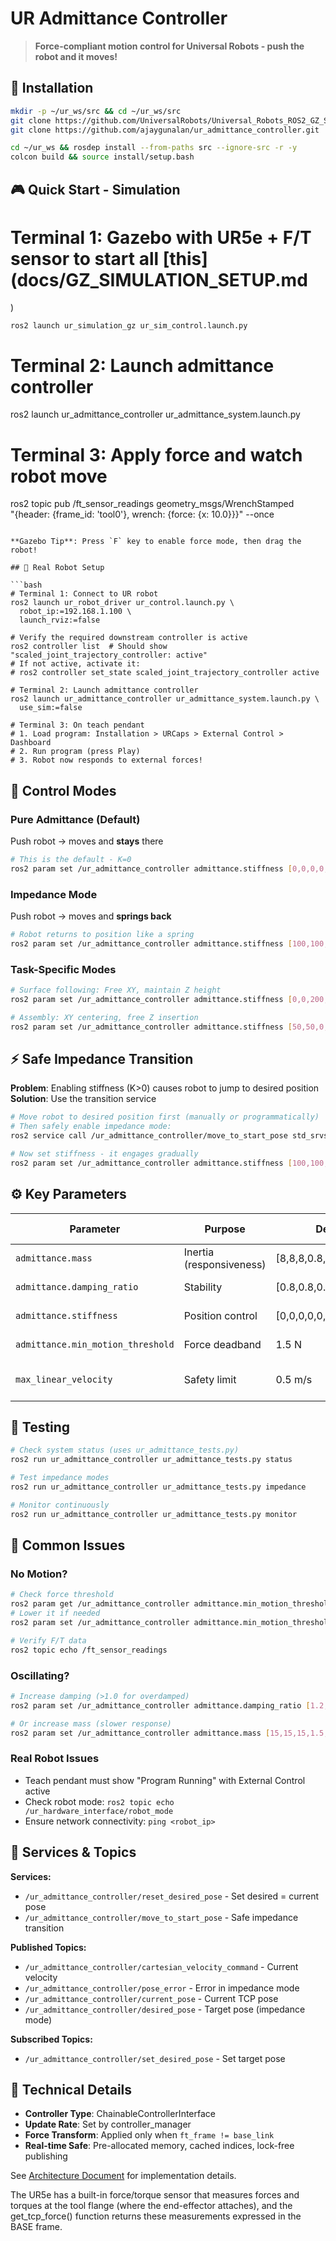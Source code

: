 # UR Admittance Controller

> **Force-compliant motion control for Universal Robots - push the robot and it moves!**

## 🚀 Installation

```bash
mkdir -p ~/ur_ws/src && cd ~/ur_ws/src
git clone https://github.com/UniversalRobots/Universal_Robots_ROS2_GZ_Simulation.git
git clone https://github.com/ajaygunalan/ur_admittance_controller.git

cd ~/ur_ws && rosdep install --from-paths src --ignore-src -r -y
colcon build && source install/setup.bash
```

## 🎮 Quick Start - Simulation


# Terminal 1: Gazebo with UR5e + F/T sensor to start all [this](docs/GZ_SIMULATION_SETUP.md
)
```
ros2 launch ur_simulation_gz ur_sim_control.launch.py
```

# Terminal 2: Launch admittance controller
ros2 launch ur_admittance_controller ur_admittance_system.launch.py

# Terminal 3: Apply force and watch robot move
ros2 topic pub /ft_sensor_readings geometry_msgs/WrenchStamped \
  "{header: {frame_id: 'tool0'}, wrench: {force: {x: 10.0}}}" --once
```

**Gazebo Tip**: Press `F` key to enable force mode, then drag the robot!

## 🤖 Real Robot Setup

```bash
# Terminal 1: Connect to UR robot
ros2 launch ur_robot_driver ur_control.launch.py \
  robot_ip:=192.168.1.100 \
  launch_rviz:=false

# Verify the required downstream controller is active
ros2 controller list  # Should show "scaled_joint_trajectory_controller: active"
# If not active, activate it:
# ros2 controller set_state scaled_joint_trajectory_controller active

# Terminal 2: Launch admittance controller
ros2 launch ur_admittance_controller ur_admittance_system.launch.py \
  use_sim:=false

# Terminal 3: On teach pendant
# 1. Load program: Installation > URCaps > External Control > Dashboard
# 2. Run program (press Play)
# 3. Robot now responds to external forces!
```

## 🎯 Control Modes

### Pure Admittance (Default)
Push robot → moves and **stays** there
```bash
# This is the default - K=0
ros2 param set /ur_admittance_controller admittance.stiffness [0,0,0,0,0,0]
```

### Impedance Mode  
Push robot → moves and **springs back**
```bash
# Robot returns to position like a spring
ros2 param set /ur_admittance_controller admittance.stiffness [100,100,100,10,10,10]
```

### Task-Specific Modes
```bash
# Surface following: Free XY, maintain Z height
ros2 param set /ur_admittance_controller admittance.stiffness [0,0,200,0,0,0]

# Assembly: XY centering, free Z insertion  
ros2 param set /ur_admittance_controller admittance.stiffness [50,50,0,5,5,0]
```

## ⚡ Safe Impedance Transition

**Problem**: Enabling stiffness (K>0) causes robot to jump to desired position  
**Solution**: Use the transition service

```bash
# Move robot to desired position first (manually or programmatically)
# Then safely enable impedance mode:
ros2 service call /ur_admittance_controller/move_to_start_pose std_srvs/srv/Trigger

# Now set stiffness - it engages gradually
ros2 param set /ur_admittance_controller admittance.stiffness [100,100,100,10,10,10]
```

## ⚙️ Key Parameters

| Parameter | Purpose | Default | Typical Range |
|-----------|---------|---------|---------------|
| `admittance.mass` | Inertia (responsiveness) | [8,8,8,0.8,0.8,0.8] | 3-20 kg |
| `admittance.damping_ratio` | Stability | [0.8,0.8,0.8,0.8,0.8,0.8] | 0.7-1.2 |
| `admittance.stiffness` | Position control | [0,0,0,0,0,0] | 0-200 N/m |
| `admittance.min_motion_threshold` | Force deadband | 1.5 N | 0.5-5.0 N |
| `max_linear_velocity` | Safety limit | 0.5 m/s | 0.1-1.0 m/s |

## 🧪 Testing

```bash
# Check system status (uses ur_admittance_tests.py)
ros2 run ur_admittance_controller ur_admittance_tests.py status

# Test impedance modes  
ros2 run ur_admittance_controller ur_admittance_tests.py impedance

# Monitor continuously
ros2 run ur_admittance_controller ur_admittance_tests.py monitor
```

## 📍 Common Issues

### No Motion?
```bash
# Check force threshold
ros2 param get /ur_admittance_controller admittance.min_motion_threshold
# Lower it if needed
ros2 param set /ur_admittance_controller admittance.min_motion_threshold 0.5

# Verify F/T data
ros2 topic echo /ft_sensor_readings
```

### Oscillating?
```bash
# Increase damping (>1.0 for overdamped)
ros2 param set /ur_admittance_controller admittance.damping_ratio [1.2,1.2,1.2,1.2,1.2,1.2]

# Or increase mass (slower response)
ros2 param set /ur_admittance_controller admittance.mass [15,15,15,1.5,1.5,1.5]
```

### Real Robot Issues
- Teach pendant must show "Program Running" with External Control active
- Check robot mode: `ros2 topic echo /ur_hardware_interface/robot_mode`
- Ensure network connectivity: `ping <robot_ip>`

## 🔧 Services & Topics

**Services:**
- `/ur_admittance_controller/reset_desired_pose` - Set desired = current pose
- `/ur_admittance_controller/move_to_start_pose` - Safe impedance transition

**Published Topics:**
- `/ur_admittance_controller/cartesian_velocity_command` - Current velocity
- `/ur_admittance_controller/pose_error` - Error in impedance mode
- `/ur_admittance_controller/current_pose` - Current TCP pose
- `/ur_admittance_controller/desired_pose` - Target pose (impedance mode)

**Subscribed Topics:**
- `/ur_admittance_controller/set_desired_pose` - Set target pose

## 📐 Technical Details

- **Controller Type**: ChainableControllerInterface
- **Update Rate**: Set by controller_manager 
- **Force Transform**: Applied only when `ft_frame != base_link`
- **Real-time Safe**: Pre-allocated memory, cached indices, lock-free publishing

See [Architecture Document](ur_admittance_architecture.md) for implementation details.



The UR5e has a built-in force/torque sensor that measures forces and torques at the tool flange (where the end-effector attaches), and the get_tcp_force() function returns these measurements expressed in the BASE frame.